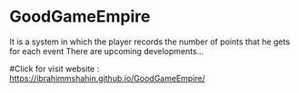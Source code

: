 # GoodGameEmpire
It is a system in which the player records the number of points that he gets for each event There are upcoming developments...




#Click for visit website : 
https://ibrahimmshahin.github.io/GoodGameEmpire/
